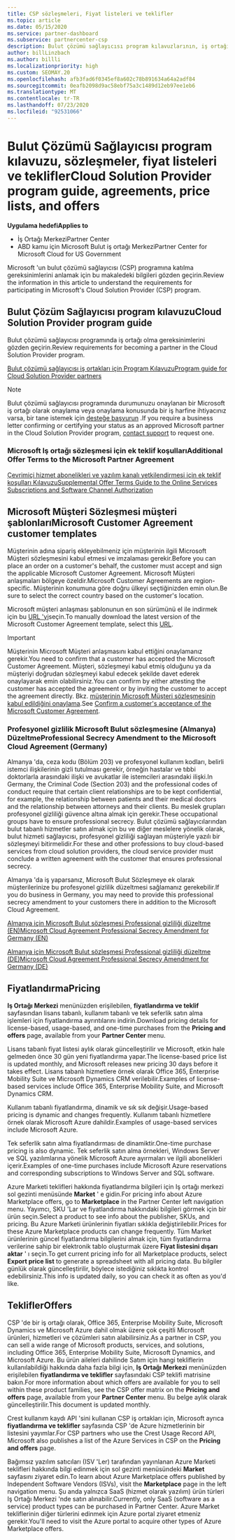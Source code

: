 ```yaml
---
title: CSP sözleşmeleri, Fiyat listeleri ve teklifler
ms.topic: article
ms.date: 05/15/2020
ms.service: partner-dashboard
ms.subservice: partnercenter-csp
description: Bulut çözümü sağlayıcısı program kılavuzlarının, iş ortağı sözleşmelerinin, müşteri anlaşmalarının, fiyat listelerinin ve tekliflerin bağlantılarını bulun.
author: billLinzbach
ms.author: billli
ms.localizationpriority: high
ms.custom: SEOMAY.20
ms.openlocfilehash: afb3fad6f0345ef8a602c78b891634a64a2adf84
ms.sourcegitcommit: 0eafb2098d9ac58ebf75a3c1489d12eb97ee1eb6
ms.translationtype: MT
ms.contentlocale: tr-TR
ms.lasthandoff: 07/23/2020
ms.locfileid: "92531066"
---
```

# <a name="cloud-solution-provider-program-guide-agreements-price-lists-and-offers"></a><span data-ttu-id="aff8f-103">Bulut Çözümü Sağlayıcısı program kılavuzu, sözleşmeler, fiyat listeleri ve teklifler</span><span class="sxs-lookup"><span data-stu-id="aff8f-103">Cloud Solution Provider program guide, agreements, price lists, and offers</span></span>

<span data-ttu-id="aff8f-104">**Uygulama hedefi**</span><span class="sxs-lookup"><span data-stu-id="aff8f-104">**Applies to**</span></span>

- <span data-ttu-id="aff8f-105">İş Ortağı Merkezi</span><span class="sxs-lookup"><span data-stu-id="aff8f-105">Partner Center</span></span>
- <span data-ttu-id="aff8f-106">ABD kamu için Microsoft Bulut iş ortağı Merkezi</span><span class="sxs-lookup"><span data-stu-id="aff8f-106">Partner Center for Microsoft Cloud for US Government</span></span>


<span data-ttu-id="aff8f-107">Microsoft 'un bulut çözümü sağlayıcısı (CSP) programına katılma gereksinimlerini anlamak için bu makaledeki bilgileri gözden geçirin.</span><span class="sxs-lookup"><span data-stu-id="aff8f-107">Review the information in this article to understand the requirements for participating in Microsoft's Cloud Solution Provider (CSP) program.</span></span>

## <a name="cloud-solution-provider-program-guide"></a><span data-ttu-id="aff8f-108">Bulut Çözüm Sağlayıcısı program kılavuzu</span><span class="sxs-lookup"><span data-stu-id="aff8f-108">Cloud Solution Provider program guide</span></span>

<span data-ttu-id="aff8f-109">Bulut çözümü sağlayıcısı programında iş ortağı olma gereksinimlerini gözden geçirin.</span><span class="sxs-lookup"><span data-stu-id="aff8f-109">Review requirements for becoming a partner in the Cloud Solution Provider program.</span></span>

[<span data-ttu-id="aff8f-110">Bulut çözümü sağlayıcısı iş ortakları için Program Kılavuzu</span><span class="sxs-lookup"><span data-stu-id="aff8f-110">Program guide for Cloud Solution Provider partners</span></span>](https://go.microsoft.com/fwlink/p/?LinkId=617100)

>[!Note]
><span data-ttu-id="aff8f-111">Bulut çözümü sağlayıcısı programında durumunuzu onaylanan bir Microsoft iş ortağı olarak onaylama veya onaylama konusunda bir iş harfine ihtiyacınız varsa, bir tane istemek için [desteğe başvurun](https://partner.microsoft.com/pcv/servicerequests/create) .</span><span class="sxs-lookup"><span data-stu-id="aff8f-111">If you require a business letter confirming or certifying your status as an approved Microsoft partner in the Cloud Solution Provider program, [contact support](https://partner.microsoft.com/pcv/servicerequests/create) to request one.</span></span>

### <a name="additional-offer-terms-to-the-microsoft-partner-agreement"></a><span data-ttu-id="aff8f-112">Microsoft Iş ortağı sözleşmesi için ek teklif koşulları</span><span class="sxs-lookup"><span data-stu-id="aff8f-112">Additional Offer Terms to the Microsoft Partner Agreement</span></span>

[<span data-ttu-id="aff8f-113">Çevrimiçi hizmet abonelikleri ve yazılım kanalı yetkilendirmesi için ek teklif koşulları Kılavuzu</span><span class="sxs-lookup"><span data-stu-id="aff8f-113">Supplemental Offer Terms Guide to the Online Services Subscriptions and Software Channel Authorization</span></span>](https://query.prod.cms.rt.microsoft.com/cms/api/am/binary/RE3NOo7)

## <a name="microsoft-customer-agreement-customer-templates"></a><span data-ttu-id="aff8f-114">Microsoft Müşteri Sözleşmesi müşteri şablonları</span><span class="sxs-lookup"><span data-stu-id="aff8f-114">Microsoft Customer Agreement customer templates</span></span>

<span data-ttu-id="aff8f-115">Müşterinin adına sipariş ekleyebilmeniz için müşterinin ilgili Microsoft Müşteri sözleşmesini kabul etmesi ve imzalaması gerekir.</span><span class="sxs-lookup"><span data-stu-id="aff8f-115">Before you can place an order on a customer's behalf, the customer must accept and sign the applicable Microsoft Customer Agreement.</span></span> <span data-ttu-id="aff8f-116">Microsoft Müşteri anlaşmaları bölgeye özeldir.</span><span class="sxs-lookup"><span data-stu-id="aff8f-116">Microsoft Customer Agreements are region-specific.</span></span> <span data-ttu-id="aff8f-117">Müşterinin konumuna göre doğru ülkeyi seçtiğinizden emin olun.</span><span class="sxs-lookup"><span data-stu-id="aff8f-117">Be sure to select the correct country based on the customer's location.</span></span>

<span data-ttu-id="aff8f-118">Microsoft müşteri anlaşması şablonunun en son sürümünü el ile indirmek için bu [URL 'yi](https://aka.ms/customeragreement)seçin.</span><span class="sxs-lookup"><span data-stu-id="aff8f-118">To manually download the latest version of the Microsoft Customer Agreement template, select this [URL](https://aka.ms/customeragreement).</span></span>

>[!IMPORTANT]
><span data-ttu-id="aff8f-119">Müşterinin Microsoft Müşteri anlaşmasını kabul ettiğini onaylamanız gerekir.</span><span class="sxs-lookup"><span data-stu-id="aff8f-119">You need to confirm that a customer has accepted the Microsoft Customer Agreement.</span></span> <span data-ttu-id="aff8f-120">Müşteri, sözleşmeyi kabul etmiş olduğunu ya da müşteriyi doğrudan sözleşmeyi kabul edecek şekilde davet ederek onaylayarak emin olabilirsiniz.</span><span class="sxs-lookup"><span data-stu-id="aff8f-120">You can confirm by either attesting the customer has accepted the agreement or by inviting the customer to accept the agreement directly.</span></span> <span data-ttu-id="aff8f-121">Bkz. [müşterinin Microsoft Müşteri sözleşmesinin kabul edildiğini onaylama](confirm-customer-agreement.md).</span><span class="sxs-lookup"><span data-stu-id="aff8f-121">See [Confirm a customer's acceptance of the Microsoft Customer Agreement](confirm-customer-agreement.md).</span></span>

### <a name="professional-secrecy-amendment-to-the-microsoft-cloud-agreement-germany"></a><span data-ttu-id="aff8f-122">Profesyonel gizlilik Microsoft Bulut sözleşmesine (Almanya) Düzeltme</span><span class="sxs-lookup"><span data-stu-id="aff8f-122">Professional Secrecy Amendment to the Microsoft Cloud Agreement (Germany)</span></span>

<span data-ttu-id="aff8f-123">Almanya 'da, ceza kodu (Bölüm 203) ve profesyonel kullanım kodları, belirli istemci ilişkilerinin gizli tutulması gerekir, örneğin hastalar ve tıbbi doktorlarla arasındaki ilişki ve avukatlar ile istemcileri arasındaki ilişki.</span><span class="sxs-lookup"><span data-stu-id="aff8f-123">In Germany, the Criminal Code (Section 203) and the professional codes of conduct require that certain client relationships are to be kept confidential, for example, the relationship between patients and their medical doctors and the relationship between attorneys and their clients.</span></span> <span data-ttu-id="aff8f-124">Bu meslek grupları profesyonel gizliliği güvence altına almak için gerekir.</span><span class="sxs-lookup"><span data-stu-id="aff8f-124">These occupational groups have to ensure professional secrecy.</span></span> <span data-ttu-id="aff8f-125">Bulut çözümü sağlayıcılarından bulut tabanlı hizmetler satın almak için bu ve diğer meslelere yönelik olarak, bulut hizmeti sağlayıcısı, profesyonel gizliliği sağlayan müşteriyle yazılı bir sözleşmeyi bitirmelidir.</span><span class="sxs-lookup"><span data-stu-id="aff8f-125">For these and other professions to buy cloud-based services from cloud solution providers, the cloud service provider must conclude a written agreement with the customer that ensures professional secrecy.</span></span>

<span data-ttu-id="aff8f-126">Almanya 'da iş yaparsanız, Microsoft Bulut Sözleşmeye ek olarak müşterilerinize bu profesyonel gizlilik düzeltmesi sağlamanız gerekebilir.</span><span class="sxs-lookup"><span data-stu-id="aff8f-126">If you do business in Germany, you may need to provide this professional secrecy amendment to your customers there in addition to the Microsoft Cloud Agreement.</span></span>

[<span data-ttu-id="aff8f-127">Almanya için Microsoft Bulut sözleşmesi Professional gizliliği düzeltme (EN)</span><span class="sxs-lookup"><span data-stu-id="aff8f-127">Microsoft Cloud Agreement Professional Secrecy Amendment for Germany (EN)</span></span>](https://go.microsoft.com/fwlink/?linkid=2030827&clcid=0x409)

[<span data-ttu-id="aff8f-128">Almanya için Microsoft Bulut sözleşmesi Professional gizliliği düzeltme (DE)</span><span class="sxs-lookup"><span data-stu-id="aff8f-128">Microsoft Cloud Agreement Professional Secrecy Amendment for Germany (DE)</span></span>](https://go.microsoft.com/fwlink/?linkid=2030827&clcid=0x407)

## <a name="pricing"></a><span data-ttu-id="aff8f-129">Fiyatlandırma</span><span class="sxs-lookup"><span data-stu-id="aff8f-129">Pricing</span></span>

<span data-ttu-id="aff8f-130">**Iş Ortağı Merkezi** menünüzden erişilebilen, **fiyatlandırma ve teklif** sayfasından lisans tabanlı, kullanım tabanlı ve tek seferlik satın alma işlemleri için fiyatlandırma ayrıntılarını indirin.</span><span class="sxs-lookup"><span data-stu-id="aff8f-130">Download pricing details for license-based, usage-based, and one-time purchases from the **Pricing and offers** page, available from your **Partner Center** menu.</span></span>

<span data-ttu-id="aff8f-131">Lisans tabanlı fiyat listesi aylık olarak güncelleştirilir ve Microsoft, etkin hale gelmeden önce 30 gün yeni fiyatlandırma yapar.</span><span class="sxs-lookup"><span data-stu-id="aff8f-131">The license-based price list is updated monthly, and Microsoft releases new pricing 30 days before it takes effect.</span></span> <span data-ttu-id="aff8f-132">Lisans tabanlı hizmetlere örnek olarak Office 365, Enterprise Mobility Suite ve Microsoft Dynamics CRM verilebilir.</span><span class="sxs-lookup"><span data-stu-id="aff8f-132">Examples of license-based services include Office 365, Enterprise Mobility Suite, and Microsoft Dynamics CRM.</span></span> 

<span data-ttu-id="aff8f-133">Kullanım tabanlı fiyatlandırma, dinamik ve sık sık değişir.</span><span class="sxs-lookup"><span data-stu-id="aff8f-133">Usage-based pricing is dynamic and changes frequently.</span></span> <span data-ttu-id="aff8f-134">Kullanım tabanlı hizmetlere örnek olarak Microsoft Azure dahildir.</span><span class="sxs-lookup"><span data-stu-id="aff8f-134">Examples of usage-based services include Microsoft Azure.</span></span>

<span data-ttu-id="aff8f-135">Tek seferlik satın alma fiyatlandırması de dinamiktir.</span><span class="sxs-lookup"><span data-stu-id="aff8f-135">One-time purchase pricing is also dynamic.</span></span> <span data-ttu-id="aff8f-136">Tek seferlik satın alma örnekleri, Windows Server ve SQL yazılımlarına yönelik Microsoft Azure ayırmaları ve ilgili abonelikleri içerir.</span><span class="sxs-lookup"><span data-stu-id="aff8f-136">Examples of one-time purchases include Microsoft Azure reservations and corresponding subscriptions to Windows Server and SQL software.</span></span>

<span data-ttu-id="aff8f-137">Azure Marketi teklifleri hakkında fiyatlandırma bilgileri için Iş ortağı merkezi sol gezinti menüsünde **Market** ' e gidin.</span><span class="sxs-lookup"><span data-stu-id="aff8f-137">For pricing info about Azure Marketplace offers, go to **Marketplace** in the Partner Center left navigation menu.</span></span> <span data-ttu-id="aff8f-138">Yayımcı, SKU 'Lar ve fiyatlandırma hakkındaki bilgileri görmek için bir ürün seçin.</span><span class="sxs-lookup"><span data-stu-id="aff8f-138">Select a product to see info about the publisher, SKUs, and pricing.</span></span> <span data-ttu-id="aff8f-139">Bu Azure Marketi ürünlerinin fiyatları sıklıkla değiştirilebilir.</span><span class="sxs-lookup"><span data-stu-id="aff8f-139">Prices for these Azure Marketplace products can change frequently.</span></span> <span data-ttu-id="aff8f-140">Tüm Market ürünlerinin güncel fiyatlandırma bilgilerini almak için, tüm fiyatlandırma verilerine sahip bir elektronik tablo oluşturmak üzere **Fiyat listesini dışarı aktar** ' ı seçin.</span><span class="sxs-lookup"><span data-stu-id="aff8f-140">To get current pricing info for all Marketplace products, select **Export price list** to generate a spreadsheet with all pricing data.</span></span> <span data-ttu-id="aff8f-141">Bu bilgiler günlük olarak güncelleştirilir, böylece istediğiniz sıklıkta kontrol edebilirsiniz.</span><span class="sxs-lookup"><span data-stu-id="aff8f-141">This info is updated daily, so you can check it as often as you'd like.</span></span>

## <a name="offers"></a><span data-ttu-id="aff8f-142">Teklifler</span><span class="sxs-lookup"><span data-stu-id="aff8f-142">Offers</span></span>

<span data-ttu-id="aff8f-143">CSP 'de bir iş ortağı olarak, Office 365, Enterprise Mobility Suite, Microsoft Dynamics ve Microsoft Azure dahil olmak üzere çok çeşitli Microsoft ürünleri, hizmetleri ve çözümleri satın alabilirsiniz.</span><span class="sxs-lookup"><span data-stu-id="aff8f-143">As a partner in CSP, you can sell a wide range of Microsoft products, services, and solutions, including Office 365, Enterprise Mobility Suite, Microsoft Dynamics, and Microsoft Azure.</span></span> <span data-ttu-id="aff8f-144">Bu ürün aileleri dahilinde Satım için hangi tekliflerin kullanılabildiği hakkında daha fazla bilgi için, **Iş Ortağı Merkezi** menünüzden erişilebilen **fiyatlandırma ve teklifler** sayfasındaki CSP teklifi matrisine bakın.</span><span class="sxs-lookup"><span data-stu-id="aff8f-144">For more information about which offers are available for you to sell within these product families, see the CSP offer matrix on the **Pricing and offers** page, available from your **Partner Center** menu.</span></span> <span data-ttu-id="aff8f-145">Bu belge aylık olarak güncelleştirilir.</span><span class="sxs-lookup"><span data-stu-id="aff8f-145">This document is updated monthly.</span></span>

<span data-ttu-id="aff8f-146">Crest kullanım kaydı API 'sini kullanan CSP iş ortakları için, Microsoft ayrıca **fiyatlandırma ve teklifler** sayfasında CSP 'de Azure hizmetlerinin bir listesini yayımlar.</span><span class="sxs-lookup"><span data-stu-id="aff8f-146">For CSP partners who use the Crest Usage Record API, Microsoft also publishes a list of the Azure Services in CSP on the **Pricing and offers** page.</span></span>

<span data-ttu-id="aff8f-147">Bağımsız yazılım satıcıları (ISV 'Ler) tarafından yayınlanan Azure Marketi teklifleri hakkında bilgi edinmek için sol gezinti menüsündeki **Market** sayfasını ziyaret edin.</span><span class="sxs-lookup"><span data-stu-id="aff8f-147">To learn about Azure Marketplace offers published by Independent Software Vendors  (ISVs), visit the **Marketplace** page in the left navigation menu.</span></span> <span data-ttu-id="aff8f-148">Şu anda yalnızca SaaS (hizmet olarak yazılım) ürün türleri Iş Ortağı Merkezi 'nde satın alınabilir.</span><span class="sxs-lookup"><span data-stu-id="aff8f-148">Currently, only SaaS (software as a service) product types can be purchased in Partner Center.</span></span> <span data-ttu-id="aff8f-149">Azure Market tekliflerinin diğer türlerini edinmek için Azure portal ziyaret etmeniz gerekir.</span><span class="sxs-lookup"><span data-stu-id="aff8f-149">You'll need to visit the Azure portal to acquire other types of Azure Marketplace offers.</span></span>
